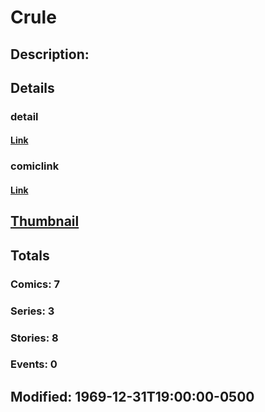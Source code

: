 # Crule
## Description: 
## Details
### detail
#### [Link](http://marvel.com/characters/477/crule?utm_campaign=apiRef&utm_source=225578a89fc76f3d20fbffda5d17a88d)
### comiclink
#### [Link](http://marvel.com/comics/characters/1009253/crule?utm_campaign=apiRef&utm_source=225578a89fc76f3d20fbffda5d17a88d)
## [Thumbnail](http://i.annihil.us/u/prod/marvel/i/mg/b/40/image_not_available.jpg)
## Totals
### Comics: 7
### Series: 3
### Stories: 8
### Events: 0
## Modified: 1969-12-31T19:00:00-0500